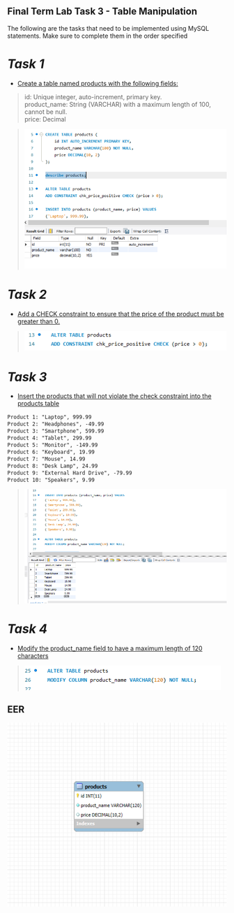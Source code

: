 
## Final Term Lab Task 3 - Table Manipulation
The following are the tasks that need to be implemented using MySQL statements. Make sure to complete them in the order specified

# *Task 1*
* <ins>Create a table named products with the following fields:
> id: Unique integer, auto-increment, primary key.\
product_name: String (VARCHAR) with a maximum length of 100, cannot be null.\
price: Decimal

> ![Sample Output](IMAGE/1.PNG)

# *Task 2*
* <ins>Add a CHECK constraint to ensure that the price of the product must be greater 
than 0.
> ![Sample Output](IMAGE/3.PNG)

# *Task 3*
* <ins>Insert the products that will not violate the check constraint into the products 
table
```
Product 1: "Laptop", 999.99 
Product 2: "Headphones", -49.99 
Product 3: "Smartphone", 599.99 
Product 4: "Tablet", 299.99 
Product 5: "Monitor", -149.99 
Product 6: "Keyboard", 19.99 
Product 7: "Mouse", 14.99 
Product 8: "Desk Lamp", 24.99 
Product 9: "External Hard Drive", -79.99 
Product 10: "Speakers", 9.99 
```
>![Sample Output](IMAGE/2.PNG)

# *Task 4*
* <ins>Modify the product_name field to have a maximum length of 120 characters
> ![Sample Output](IMAGE/4.PNG)

## **EER**
![Sample Output](IMAGE/EER%20task%203.PNG)
